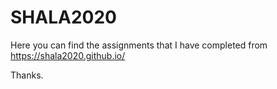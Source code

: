 # SHALA2020
Here you can find the assignments that I have completed from https://shala2020.github.io/

Thanks.
